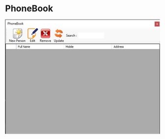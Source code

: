 # PhoneBook
![alt text](https://github.com/Hamidkn/PhoneBook/blob/master/PhoneBook.App/Resources/phonebook.jpg?raw=true)
